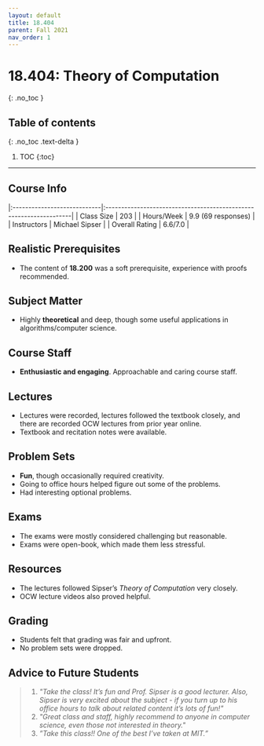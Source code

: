 ```yaml
---
layout: default
title: 18.404
parent: Fall 2021
nav_order: 1
---
```


# 18.404: Theory of Computation
{: .no_toc }

## Table of contents
{: .no_toc .text-delta }

1. TOC
{:toc}

---

## Course Info

|:----------------------------|:-------------------------------------------------------------------|
| Class Size    		| 203                                                            		|
| Hours/Week        	| 9.9 (69 responses)                                          	| 
| Instructors         	| Michael Sipser					|
| Overall Rating	| 6.6/7.0						|

## Realistic Prerequisites
* The content of **18.200** was a soft prerequisite, experience with proofs recommended.

## Subject Matter
* Highly **theoretical** and deep, though some useful applications in algorithms/computer science.

## Course Staff
* **Enthusiastic and engaging**. Approachable and caring course staff.

## Lectures
* Lectures were recorded, lectures followed the textbook closely, and there are recorded OCW lectures from prior year online.
* Textbook and recitation notes were available.

## Problem Sets 
* **Fun**, though occasionally required creativity.
* Going to office hours helped figure out some of the problems.
* Had interesting optional problems.

## Exams
* The exams were mostly considered challenging but reasonable.
* Exams were open-book, which made them less stressful.

## Resources
* The lectures followed Sipser’s *Theory of Computation* very closely.
* OCW lecture videos also proved helpful.

## Grading
* Students felt that grading was fair and upfront. 
* No problem sets were dropped.

## Advice to Future Students
> 1. *"Take the class! It’s fun and Prof. Sipser is a good lecturer. Also, Sipser is very excited about the subject - if you turn up to his office hours to talk about related content it’s lots of fun!"* 
> 2. *"Great class and staff, highly recommend to anyone in computer science, even those not interested in theory."*
> 3. *”Take this class!! One of the best I’ve taken at MIT.”*


